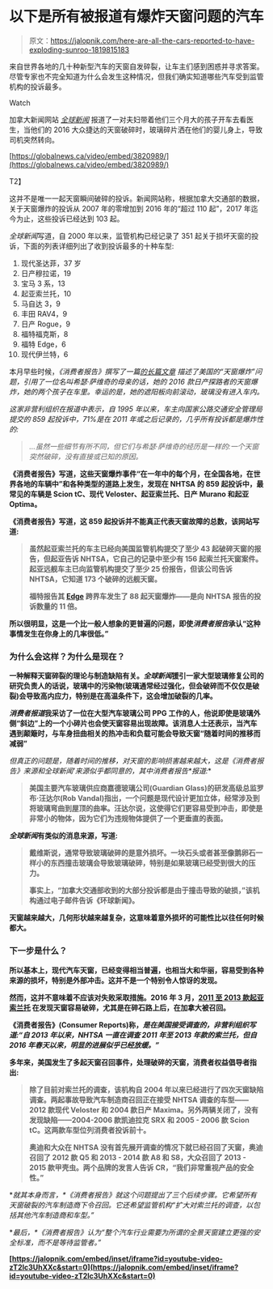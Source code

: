 # 以下是所有被报道有爆炸天窗问题的汽车

> 原文：<https://jalopnik.com/here-are-all-the-cars-reported-to-have-exploding-sunroo-1819815183>

来自世界各地的几十种新型汽车的天窗自发碎裂，让车主们感到困惑并寻求答案。尽管专家也不完全知道为什么会发生这种情况，但我们确实知道哪些汽车受到监管机构的投诉最多。

Watch

加拿大新闻网站 [*全球新闻*](https://globalnews.ca/news/3816319/exploding-sunroofs-car-models-brands-transport-canada/) 报道了一对夫妇带着他们三个月大的孩子开车去看医生，当他们的 2016 大众捷达的天窗破碎时，玻璃碎片洒在他们的婴儿身上，导致司机突然转向。

[https://globalnews.ca/video/embed/3820989/](https://globalnews.ca/video/embed/3820989/)

T2】

这并不是唯一一起天窗瞬间破碎的投诉。新闻网站称，根据加拿大交通部的数据，关于天窗爆炸的投诉从 2007 年的零增加到 2016 年的“超过 110 起”，2017 年迄今为止，这些投诉已经达到 103 起。

*全球新闻*写道，自 2000 年以来，监管机构已经记录了 351 起关于损坏天窗的投诉，下面的列表详细列出了收到投诉最多的十种车型:

1.  现代圣达菲，37 岁
2.  日产穆拉诺，19
3.  宝马 3 系，13
4.  起亚索兰托，10
5.  马自达 3，9
6.  丰田 RAV4，9
7.  日产 Rogue，9
8.  福特福克斯，8
9.  福特 Edge，6
10.  现代伊兰特，6

本月早些时候，*《消费者报告》*撰写了一篇*[的长篇文章](https://www.consumerreports.org/car-safety/exploding-sunroofs-danger-overhead/) 描述了美国的“天窗爆炸”问题，引用了一位名叫希瑟·萨维奇的母亲的话，她的 2016 款日产探路者的天窗爆炸，她的两个孩子在车里。幸运的是，她的遮阳板向前滚动，玻璃没有进入车内。*

*这家非营利组织在报道中表示，自 1995 年以来，车主向国家公路交通安全管理局提交的 859 起投诉中，71%是在 2011 年或之后记录的，几乎所有投诉都是爆炸性的:*

> *...虽然一些细节有所不同，但它们与希瑟·萨维奇的经历是一样的:一个天窗突然破碎，没有直接或已知的原因。*

**《消费者报告》写道，这些天窗爆炸事件“在一年中的每个月，在全国各地，在世界各地的车辆中”和各种类型的道路上发生，发现在 NHTSA 的 859 起投诉中，最常见的车辆是 Scion tC、现代 Veloster、起亚索兰托、日产 Murano 和起亚 Optima。**

**《消费者报告》写道，这 859 起投诉并不能真正代表天窗故障的总数，该网站写道:**

> **虽然起亚索兰托的车主已经向美国监管机构提交了至少 43 起破碎天窗的报告，但起亚告诉 NHTSA，它自己的记录中至少有 156 起索兰托天窗案件。起亚远舰车主已向监管机构提交了至少 25 份报告，但该公司告诉 NHTSA，它知道 173 个破碎的远舰天窗。**
> 
> **福特报告其 [Edge](https://www.consumerreports.org/cars/ford/edge) 跨界车发生了 88 起天窗爆炸——是向 NHTSA 报告的投诉数量的 11 倍。**

**所以很明显，这是一个比一般人想象的更普遍的问题，即使*消费者报告*承认“这种事情发生在你身上的几率很低。”** 

### **为什么会这样？为什么是现在？**

**一种解释天窗碎裂的理论与制造缺陷有关。*全球新闻*援引一家大型玻璃修复公司的研究负责人的话说，玻璃中的污染物(玻璃通常经过强化，但会破碎而不仅仅是破裂)会导致高内应力，特别是在高温条件下，这会增加破裂的几率。**

***消费者报道*我采访了一位在大型汽车玻璃公司 PPG 工作的人，他说即使是玻璃外侧“斜边”上的一个小碎片也会使天窗容易出现故障。该消息人士还表示，当汽车遇到颠簸时，与车身扭曲相关的热冲击和负载可能会导致天窗“随着时间的推移而减弱”**

**但真正的问题是，随着时间的推移，对天窗的影响损害越来越大，这是*《消费者报告》*来源和*全球新闻’*来源似乎都同意的，其中*消费者报告*报道:**

> **美国主要汽车玻璃供应商嘉德玻璃公司(Guardian Glass)的研发高级总监罗布·汪达尔(Rob Vandal)指出，一个问题是现代设计更加立体，经常涉及到将玻璃弯曲到屋顶的曲率。汪达尔说，这使得它们更容易受到冲击，即使是非常小的物体，因为它们为违规物体提供了一个更垂直的表面。**

***全球新闻*有类似的消息来源，写道:**

> **戴维斯说，通常导致玻璃破碎的是意外损坏。一块石头或者甚至像鹅卵石一样小的东西撞击玻璃会导致玻璃破碎，特别是如果玻璃已经受到很大的压力。**
> 
> **事实上，“加拿大交通部收到的大部分投诉都是由于撞击导致的破损，”该机构通过电子邮件告诉《环球新闻》。**

**天窗越来越大，几何形状越来越复杂，这意味着意外损坏的可能性比以往任何时候都大。**

### **下一步是什么？**

**所以基本上，现代汽车天窗，已经变得相当普遍，也相当大和华丽，容易受到各种来源的损坏，特别是外部冲击。这并不是一个特别令人惊讶的发现。**

**然而，这并不意味着不应该对失败采取措施。2016 年 3 月，[2011 至 2013 款起亚索兰托](http://wwwapps.tc.gc.ca/Saf-Sec-Sur/7/VRDB-BDRV/search-recherche/detail.aspx?lang=eng&mk=0&md=0&fy=0&ty=9999&ft=&ls=0&sy=0&rn=2016120&cf=SearchResult&pg=0&WT.mc_id=bi3al) 在发现天窗容易破碎，尤其是在碎石路上后，在加拿大被召回。**

**《消费者报告》(Consumer Reports)称，*是在美国接受调查的，非营利组织写道:“自 2013 年以来，NHTSA 一直在调查 2011 年至 2013 年款的索兰托，但自 2016 年春天以来，明显的进展似乎已经放缓。”***

**多年来，美国发生了多起天窗召回事件，处理破碎的天窗，消费者权益倡导者指出:**

> **除了目前对索兰托的调查，该机构自 2004 年以来已经进行了四次天窗缺陷调查。两起事故导致汽车制造商召回正在接受 NHTSA 调查的车型——2012 款现代 Veloster 和 2004 款日产 Maxima。另外两辆关闭了，没有发现缺陷——2004-2006 款凯迪拉克 SRX 和 2005 - 2006 款 Scion tC。这两款车型位列消费者投诉前十。**
> 
> **奥迪和大众在 NHTSA 没有首先展开调查的情况下就已经召回了天窗，奥迪召回了 2012 款 Q5 和 2013 - 2014 款 A8 和 S8，大众召回了 2013 - 2015 款甲壳虫。两个品牌的发言人告诉 CR，“我们非常重视产品的安全性。”**

**就其本身而言，*《消费者报告》*就这个问题提出了三个后续步骤。它希望所有天窗破裂的汽车制造商下令召回。它还希望监管机构“扩大对索兰托的调查，以包括其他汽车制造商和车型。”**

**最后，*《消费者报告》*认为“整个汽车行业需要为所谓的全景天窗建立更强的安全标准，而不是等待监管者。”**

 **[https://jalopnik.com/embed/inset/iframe?id=youtube-video-zT2lc3UhXXc&start=0](https://jalopnik.com/embed/inset/iframe?id=youtube-video-zT2lc3UhXXc&start=0)**